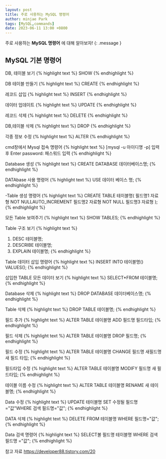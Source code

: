```yaml
---
layout: post
title: 주로 사용하는 MySQL 명령어
author: minjae Park
tags: [MySQL,commands]
date: 2023-06-11 13:00 +0800
---
```

주로 사용하는 **MySQL 명령어** 에 대해 알아보자!
{: .message }

## MySQL 기본 명령어

DB, 테이블 보기
{% highlight text %}
SHOW
{% endhighlight %}

DB 테이블 만들기
{% highlight text %}
CREATE
{% endhighlight %}

레코드 삽입
{% highlight text %}
INSERT
{% endhighlight %}

데이터 업데이트 
{% highlight text %}
UPDATE
{% endhighlight %}

레코드 삭제
{% highlight text %}
DELETE
{% endhighlight %}

DB,테이블 삭제 
{% highlight text %}
DROP
{% endhighlight %}

각종 정보 수정
{% highlight text %}
ALTER
{% endhighlight %}

cmd창에서 Mysql 접속 명령어
{% highlight text %}
[mysql -u 아이디명 -p] 입력 후
Enter password: 패스워드 입력 
{% endhighlight %}

Database 생성
{% highlight text %}
CREATE DATABASE 데이터베이스명;
{% endhighlight %}

DATAbase 사용 명령어
{% highlight text %}
USE 데이터 베이스 명;
{% endhighlight %}

-Table 생성 명령어
{% highlight text %}
CREATE TABLE 테이블명(
    필드명1 자료형 NOT NULLAUTO_INCREMENT
    필드명2 자료형 NOT NULL
    필드명3 자료형
);
{% endhighlight %}

모든 Table 보여주기
{% highlight text %}
SHOW TABLES;
{% endhighlight %}

Table 구조 보기
{% highlight text %}
1. DESC 테이블명;
2. DESCRIBE 테이블명;
3. EXPLAIN 테이블명;
{% endhighlight %}

Table 데이터 삽입 명령어
{% highlight text %}
INSERT INTO 테이블명() VALUES();
{% endhighlight %}

삽입한 TABLE 모든 데이터 보기
{% highlight text %}
SELECT*FROM 테이블명;
{% endhighlight %}

Database 삭제 
{% highlight text %}
DROP DATABASE 데이터베이스명;
{% endhighlight %}

Table 삭제
{% highlight text %}
DROP TABLE 테이블명;
{% endhighlight %}

필드 추가
{% highlight text %}
ALTER TABLE 테이블명 ADD 필드명 필드타입;
{% endhighlight %}

필드 삭제 
{% highlight text %}
ALTER TABLE 테이블명 DROP 필드명;
{% endhighlight %}

필드 수정 
{% highlight text %}
ALTER TABLE 테이블명 CHANGE 필드명 새필드명 새 필드 타입;
{% endhighlight %}

필드타입 수정 
{% highlight text %}
ALTER TABLE 테이블명 MODIFY 필드명 새 필드타입;
{% endhighlight %}

테이블 이름 수정
{% highlight text %}
ALTER TABLE 테이블명 RENAME 새 테이블명;
{% endhighlight %}

Data 수정 
{% highlight text %}
UPDATE 테이블명 SET 수정될 필드명="값"WHERE 검색 필드명="값";
{% endhighlight %}

DATA 삭제
{% highlight text %}
DELETE FROM 테이블명 WHERE 필드명="값";
{% endhighlight %}

Data 검색 명령어
{% highlight text %}
SELECT볼 필드명 테이블명 WHERE 검색 필드명 ="값";
{% endhighlight %}

 참고 자료 
https://developer88.tistory.com/20